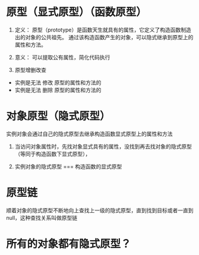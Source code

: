 # 原型（显式原型）（函数原型）

1. 定义：
原型（prototype）是函数天生就具有的属性，它定义了构造函数制造出的对象的公共祖先。
通过该构造函数产生的对象，可以隐式继承到原型上的属性和方法。

2. 意义：
可以提取公有属性，简化代码执行

3. 原型增删改查
- 实例是无法 修改 原型的属性和方法的
- 实例是无法 删除 原型的属性和方法的

# 对象原型（隐式原型）
实例对象会通过自己的隐式原型去继承构造函数显式原型上的属性和方法

1. 当访问对象属性时，先找对象显式具有的属性，没找到再去找对象的隐式原型（等同于构造函数下显式原型），

2. 实例对象的隐式原型 === 构造函数的显式原型

# 原型链
顺着对象的隐式原型不断地向上查找上一级的隐式原型，直到找到目标或者一直到null，这种查找关系叫做原型链

# 所有的对象都有隐式原型？

